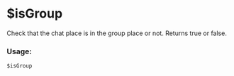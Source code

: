 # $isGroup

Check that the chat place is in the group place or not. Returns true or false.

### Usage:

```plain
$isGroup
```
